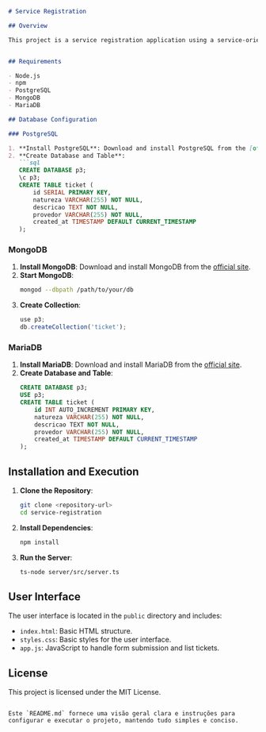 
```markdown
# Service Registration

## Overview

This project is a service registration application using a service-oriented architecture (SOA) with a DAO (Data Access Object) design pattern. The application allows creating and listing tickets, storing them in PostgreSQL, MongoDB, and MariaDB databases. The user interface is simple and implemented with plain HTML, CSS, and JavaScript.


## Requirements

- Node.js
- npm
- PostgreSQL
- MongoDB
- MariaDB

## Database Configuration

### PostgreSQL

1. **Install PostgreSQL**: Download and install PostgreSQL from the [official site](https://www.postgresql.org/download/).
2. **Create Database and Table**:
   ```sql
   CREATE DATABASE p3;
   \c p3;
   CREATE TABLE ticket (
       id SERIAL PRIMARY KEY,
       natureza VARCHAR(255) NOT NULL,
       descricao TEXT NOT NULL,
       provedor VARCHAR(255) NOT NULL,
       created_at TIMESTAMP DEFAULT CURRENT_TIMESTAMP
   );
   ```

### MongoDB

1. **Install MongoDB**: Download and install MongoDB from the [official site](https://www.mongodb.com/try/download/community).
2. **Start MongoDB**:
   ```bash
   mongod --dbpath /path/to/your/db
   ```
3. **Create Collection**:
   ```javascript
   use p3;
   db.createCollection('ticket');
   ```

### MariaDB

1. **Install MariaDB**: Download and install MariaDB from the [official site](https://mariadb.org/download/).
2. **Create Database and Table**:
   ```sql
   CREATE DATABASE p3;
   USE p3;
   CREATE TABLE ticket (
       id INT AUTO_INCREMENT PRIMARY KEY,
       natureza VARCHAR(255) NOT NULL,
       descricao TEXT NOT NULL,
       provedor VARCHAR(255) NOT NULL,
       created_at TIMESTAMP DEFAULT CURRENT_TIMESTAMP
   );
   ```

## Installation and Execution

1. **Clone the Repository**:
   ```bash
   git clone <repository-url>
   cd service-registration
   ```

2. **Install Dependencies**:
   ```bash
   npm install
   ```

3. **Run the Server**:
   ```bash
   ts-node server/src/server.ts
   ```

## User Interface

The user interface is located in the `public` directory and includes:

- `index.html`: Basic HTML structure.
- `styles.css`: Basic styles for the user interface.
- `app.js`: JavaScript to handle form submission and list tickets.

## License

This project is licensed under the MIT License.
```

Este `README.md` fornece uma visão geral clara e instruções para configurar e executar o projeto, mantendo tudo simples e conciso.
